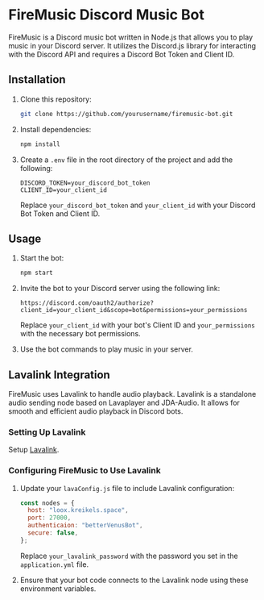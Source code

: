 # FireMusic Discord Music Bot

FireMusic is a Discord music bot written in Node.js that allows you to play music in your Discord server. It utilizes the Discord.js library for interacting with the Discord API and requires a Discord Bot Token and Client ID.

## Installation

1. Clone this repository:

   ```bash
   git clone https://github.com/yourusername/firemusic-bot.git
   ```

2. Install dependencies:

   ```bash
   npm install
   ```

3. Create a `.env` file in the root directory of the project and add the following:

   ```
   DISCORD_TOKEN=your_discord_bot_token
   CLIENT_ID=your_client_id
   ```

   Replace `your_discord_bot_token` and `your_client_id` with your Discord Bot Token and Client ID.

## Usage

1. Start the bot:

   ```bash
   npm start
   ```

2. Invite the bot to your Discord server using the following link:

   ```
   https://discord.com/oauth2/authorize?client_id=your_client_id&scope=bot&permissions=your_permissions
   ```

   Replace `your_client_id` with your bot's Client ID and `your_permissions` with the necessary bot permissions.

3. Use the bot commands to play music in your server.

## Lavalink Integration

FireMusic uses Lavalink to handle audio playback. Lavalink is a standalone audio sending node based on Lavaplayer and JDA-Audio. It allows for smooth and efficient audio playback in Discord bots.

### Setting Up Lavalink

Setup [Lavalink](https://lavalink.dev/getting-started/index.html).

### Configuring FireMusic to Use Lavalink

1. Update your `lavaConfig.js` file to include Lavalink configuration:

   ```js
   const nodes = {
     host: "loox.kreikels.space",
     port: 27000,
     authenticaion: "betterVenusBot",
     secure: false,
   };
   ```

   Replace `your_lavalink_password` with the password you set in the `application.yml` file.

2. Ensure that your bot code connects to the Lavalink node using these environment variables.
